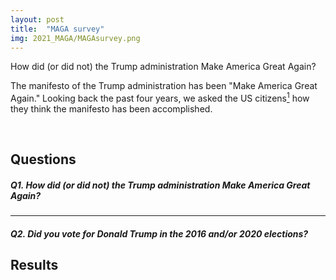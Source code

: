 ```yaml
---
layout: post
title:  "MAGA survey"
img: 2021_MAGA/MAGAsurvey.png
---
```


How did (or did not) the Trump administration Make America Great Again?

The manifesto of the Trump administration has been "Make America Great Again." 
Looking back the past four years, we asked the US citizens[^0] how they think the manifesto has been accomplished. 

[^0]: US residents, more precisely, according to the MTurk record.


<br>

## Questions
<div class="jumbotron py-2">
<h5>Q1. How did (or did not) the Trump administration Make America Great Again?</h5>
<!-- <p>
Please choose the opinions you support AND/OR post your own opinion(s). When you post, please write down specifically what it is and categorize your opinion using the hashtag.
</p> -->

<hr>

<h5>Q2. Did you vote for Donald Trump in the 2016 and/or 2020 elections?</h5>
</div>


## Results

<div>                        <script type="text/javascript">window.PlotlyConfig = {MathJaxConfig: 'local'};</script>
        <script src="https://cdn.plot.ly/plotly-latest.min.js"></script>                <div id="755ebe2f-82c3-476f-ac01-014807819664" class="plotly-graph-div" style="height:100%; width:100%;"></div>            <script type="text/javascript">                                    window.PLOTLYENV=window.PLOTLYENV || {};                                    if (document.getElementById("755ebe2f-82c3-476f-ac01-014807819664")) {                    Plotly.newPlot(                        "755ebe2f-82c3-476f-ac01-014807819664",                        [{"domain": {"x": [0.0, 1.0], "y": [0.0, 1.0]}, "hole": 0.5, "hovertemplate": "choice=%{label}<br>Count=%{value}<extra></extra>", "labels": ["I did not vote for anyone in both elections", "No, I have never voted for Trump", "Yes, both in 2016 and 2020", "Yes, only in 2016", "Yes, only in 2020"], "legendgroup": "", "name": "", "showlegend": true, "type": "pie", "values": [26, 144, 61, 27, 13]}],                        {"legend": {"tracegroupgap": 0}, "template": {"data": {"bar": [{"error_x": {"color": "#2a3f5f"}, "error_y": {"color": "#2a3f5f"}, "marker": {"line": {"color": "#E5ECF6", "width": 0.5}}, "type": "bar"}], "barpolar": [{"marker": {"line": {"color": "#E5ECF6", "width": 0.5}}, "type": "barpolar"}], "carpet": [{"aaxis": {"endlinecolor": "#2a3f5f", "gridcolor": "white", "linecolor": "white", "minorgridcolor": "white", "startlinecolor": "#2a3f5f"}, "baxis": {"endlinecolor": "#2a3f5f", "gridcolor": "white", "linecolor": "white", "minorgridcolor": "white", "startlinecolor": "#2a3f5f"}, "type": "carpet"}], "choropleth": [{"colorbar": {"outlinewidth": 0, "ticks": ""}, "type": "choropleth"}], "contour": [{"colorbar": {"outlinewidth": 0, "ticks": ""}, "colorscale": [[0.0, "#0d0887"], [0.1111111111111111, "#46039f"], [0.2222222222222222, "#7201a8"], [0.3333333333333333, "#9c179e"], [0.4444444444444444, "#bd3786"], [0.5555555555555556, "#d8576b"], [0.6666666666666666, "#ed7953"], [0.7777777777777778, "#fb9f3a"], [0.8888888888888888, "#fdca26"], [1.0, "#f0f921"]], "type": "contour"}], "contourcarpet": [{"colorbar": {"outlinewidth": 0, "ticks": ""}, "type": "contourcarpet"}], "heatmap": [{"colorbar": {"outlinewidth": 0, "ticks": ""}, "colorscale": [[0.0, "#0d0887"], [0.1111111111111111, "#46039f"], [0.2222222222222222, "#7201a8"], [0.3333333333333333, "#9c179e"], [0.4444444444444444, "#bd3786"], [0.5555555555555556, "#d8576b"], [0.6666666666666666, "#ed7953"], [0.7777777777777778, "#fb9f3a"], [0.8888888888888888, "#fdca26"], [1.0, "#f0f921"]], "type": "heatmap"}], "heatmapgl": [{"colorbar": {"outlinewidth": 0, "ticks": ""}, "colorscale": [[0.0, "#0d0887"], [0.1111111111111111, "#46039f"], [0.2222222222222222, "#7201a8"], [0.3333333333333333, "#9c179e"], [0.4444444444444444, "#bd3786"], [0.5555555555555556, "#d8576b"], [0.6666666666666666, "#ed7953"], [0.7777777777777778, "#fb9f3a"], [0.8888888888888888, "#fdca26"], [1.0, "#f0f921"]], "type": "heatmapgl"}], "histogram": [{"marker": {"colorbar": {"outlinewidth": 0, "ticks": ""}}, "type": "histogram"}], "histogram2d": [{"colorbar": {"outlinewidth": 0, "ticks": ""}, "colorscale": [[0.0, "#0d0887"], [0.1111111111111111, "#46039f"], [0.2222222222222222, "#7201a8"], [0.3333333333333333, "#9c179e"], [0.4444444444444444, "#bd3786"], [0.5555555555555556, "#d8576b"], [0.6666666666666666, "#ed7953"], [0.7777777777777778, "#fb9f3a"], [0.8888888888888888, "#fdca26"], [1.0, "#f0f921"]], "type": "histogram2d"}], "histogram2dcontour": [{"colorbar": {"outlinewidth": 0, "ticks": ""}, "colorscale": [[0.0, "#0d0887"], [0.1111111111111111, "#46039f"], [0.2222222222222222, "#7201a8"], [0.3333333333333333, "#9c179e"], [0.4444444444444444, "#bd3786"], [0.5555555555555556, "#d8576b"], [0.6666666666666666, "#ed7953"], [0.7777777777777778, "#fb9f3a"], [0.8888888888888888, "#fdca26"], [1.0, "#f0f921"]], "type": "histogram2dcontour"}], "mesh3d": [{"colorbar": {"outlinewidth": 0, "ticks": ""}, "type": "mesh3d"}], "parcoords": [{"line": {"colorbar": {"outlinewidth": 0, "ticks": ""}}, "type": "parcoords"}], "pie": [{"automargin": true, "type": "pie"}], "scatter": [{"marker": {"colorbar": {"outlinewidth": 0, "ticks": ""}}, "type": "scatter"}], "scatter3d": [{"line": {"colorbar": {"outlinewidth": 0, "ticks": ""}}, "marker": {"colorbar": {"outlinewidth": 0, "ticks": ""}}, "type": "scatter3d"}], "scattercarpet": [{"marker": {"colorbar": {"outlinewidth": 0, "ticks": ""}}, "type": "scattercarpet"}], "scattergeo": [{"marker": {"colorbar": {"outlinewidth": 0, "ticks": ""}}, "type": "scattergeo"}], "scattergl": [{"marker": {"colorbar": {"outlinewidth": 0, "ticks": ""}}, "type": "scattergl"}], "scattermapbox": [{"marker": {"colorbar": {"outlinewidth": 0, "ticks": ""}}, "type": "scattermapbox"}], "scatterpolar": [{"marker": {"colorbar": {"outlinewidth": 0, "ticks": ""}}, "type": "scatterpolar"}], "scatterpolargl": [{"marker": {"colorbar": {"outlinewidth": 0, "ticks": ""}}, "type": "scatterpolargl"}], "scatterternary": [{"marker": {"colorbar": {"outlinewidth": 0, "ticks": ""}}, "type": "scatterternary"}], "surface": [{"colorbar": {"outlinewidth": 0, "ticks": ""}, "colorscale": [[0.0, "#0d0887"], [0.1111111111111111, "#46039f"], [0.2222222222222222, "#7201a8"], [0.3333333333333333, "#9c179e"], [0.4444444444444444, "#bd3786"], [0.5555555555555556, "#d8576b"], [0.6666666666666666, "#ed7953"], [0.7777777777777778, "#fb9f3a"], [0.8888888888888888, "#fdca26"], [1.0, "#f0f921"]], "type": "surface"}], "table": [{"cells": {"fill": {"color": "#EBF0F8"}, "line": {"color": "white"}}, "header": {"fill": {"color": "#C8D4E3"}, "line": {"color": "white"}}, "type": "table"}]}, "layout": {"annotationdefaults": {"arrowcolor": "#2a3f5f", "arrowhead": 0, "arrowwidth": 1}, "autotypenumbers": "strict", "coloraxis": {"colorbar": {"outlinewidth": 0, "ticks": ""}}, "colorscale": {"diverging": [[0, "#8e0152"], [0.1, "#c51b7d"], [0.2, "#de77ae"], [0.3, "#f1b6da"], [0.4, "#fde0ef"], [0.5, "#f7f7f7"], [0.6, "#e6f5d0"], [0.7, "#b8e186"], [0.8, "#7fbc41"], [0.9, "#4d9221"], [1, "#276419"]], "sequential": [[0.0, "#0d0887"], [0.1111111111111111, "#46039f"], [0.2222222222222222, "#7201a8"], [0.3333333333333333, "#9c179e"], [0.4444444444444444, "#bd3786"], [0.5555555555555556, "#d8576b"], [0.6666666666666666, "#ed7953"], [0.7777777777777778, "#fb9f3a"], [0.8888888888888888, "#fdca26"], [1.0, "#f0f921"]], "sequentialminus": [[0.0, "#0d0887"], [0.1111111111111111, "#46039f"], [0.2222222222222222, "#7201a8"], [0.3333333333333333, "#9c179e"], [0.4444444444444444, "#bd3786"], [0.5555555555555556, "#d8576b"], [0.6666666666666666, "#ed7953"], [0.7777777777777778, "#fb9f3a"], [0.8888888888888888, "#fdca26"], [1.0, "#f0f921"]]}, "colorway": ["#636efa", "#EF553B", "#00cc96", "#ab63fa", "#FFA15A", "#19d3f3", "#FF6692", "#B6E880", "#FF97FF", "#FECB52"], "font": {"color": "#2a3f5f"}, "geo": {"bgcolor": "white", "lakecolor": "white", "landcolor": "#E5ECF6", "showlakes": true, "showland": true, "subunitcolor": "white"}, "hoverlabel": {"align": "left"}, "hovermode": "closest", "mapbox": {"style": "light"}, "paper_bgcolor": "white", "plot_bgcolor": "#E5ECF6", "polar": {"angularaxis": {"gridcolor": "white", "linecolor": "white", "ticks": ""}, "bgcolor": "#E5ECF6", "radialaxis": {"gridcolor": "white", "linecolor": "white", "ticks": ""}}, "scene": {"xaxis": {"backgroundcolor": "#E5ECF6", "gridcolor": "white", "gridwidth": 2, "linecolor": "white", "showbackground": true, "ticks": "", "zerolinecolor": "white"}, "yaxis": {"backgroundcolor": "#E5ECF6", "gridcolor": "white", "gridwidth": 2, "linecolor": "white", "showbackground": true, "ticks": "", "zerolinecolor": "white"}, "zaxis": {"backgroundcolor": "#E5ECF6", "gridcolor": "white", "gridwidth": 2, "linecolor": "white", "showbackground": true, "ticks": "", "zerolinecolor": "white"}}, "shapedefaults": {"line": {"color": "#2a3f5f"}}, "ternary": {"aaxis": {"gridcolor": "white", "linecolor": "white", "ticks": ""}, "baxis": {"gridcolor": "white", "linecolor": "white", "ticks": ""}, "bgcolor": "#E5ECF6", "caxis": {"gridcolor": "white", "linecolor": "white", "ticks": ""}}, "title": {"x": 0.05}, "xaxis": {"automargin": true, "gridcolor": "white", "linecolor": "white", "ticks": "", "title": {"standoff": 15}, "zerolinecolor": "white", "zerolinewidth": 2}, "yaxis": {"automargin": true, "gridcolor": "white", "linecolor": "white", "ticks": "", "title": {"standoff": 15}, "zerolinecolor": "white", "zerolinewidth": 2}}}, "title": {"text": "Q2. Did you vote for Donald Trump in the 2016 and/or 2020 elections?"}},                        {"responsive": true}                    )                };                            </script>        </div>


<img src="{{site.baseurl}}/images/2021_MAGA/popularity_matrix.jpg" alt="fig_popularity"
style = "
  width: 400px;
  border: none;
  background: none;
  margin: 1% 1% 1% 10%;
  text-align: center;
  display: inline-block;
">


<div>                        <script type="text/javascript">window.PlotlyConfig = {MathJaxConfig: 'local'};</script>
        <script src="https://cdn.plot.ly/plotly-latest.min.js"></script>                <div id="ead432b4-85ae-4336-bc42-0f9930d475ce" class="plotly-graph-div" style="height:600px; width:700px;"></div>            <script type="text/javascript">                                    window.PLOTLYENV=window.PLOTLYENV || {};                                    if (document.getElementById("ead432b4-85ae-4336-bc42-0f9930d475ce")) {                    Plotly.newPlot(                        "ead432b4-85ae-4336-bc42-0f9930d475ce",                        [{"hovertemplate": "Opinion=Biden supporters<br>Population ratio=%{x}<br>Did you vote for Donald Trump in the 2016 and/or 2020 elections?=%{y}<extra></extra>", "legendgroup": "Biden supporters", "marker": {"color": "rgba(0,0,128,0.95)", "line": {"width": 0}, "size": 16, "symbol": "circle"}, "mode": "markers", "name": "Biden supporters", "orientation": "h", "showlegend": true, "type": "scatter", "x": [0.42, 0.84, 0.18, 0.41, 0.38], "xaxis": "x", "y": ["I did not vote for anyone in both elections", "No, I have never voted for Trump", "Yes, both in 2016 and 2020", "Yes, only in 2016", "Yes, only in 2020"], "yaxis": "y"}, {"hovertemplate": "Opinion=Neither<br>Population ratio=%{x}<br>Did you vote for Donald Trump in the 2016 and/or 2020 elections?=%{y}<extra></extra>", "legendgroup": "Neither", "marker": {"color": "rgba(204, 204, 204, 0.95)", "line": {"width": 0}, "size": 16, "symbol": "circle"}, "mode": "markers", "name": "Neither", "orientation": "h", "showlegend": true, "type": "scatter", "x": [0.35, 0.13, 0.23, 0.48, 0.23], "xaxis": "x", "y": ["I did not vote for anyone in both elections", "No, I have never voted for Trump", "Yes, both in 2016 and 2020", "Yes, only in 2016", "Yes, only in 2020"], "yaxis": "y"}, {"hovertemplate": "Opinion=Trump supporters<br>Population ratio=%{x}<br>Did you vote for Donald Trump in the 2016 and/or 2020 elections?=%{y}<extra></extra>", "legendgroup": "Trump supporters", "marker": {"color": "rgba(153,0,0,0.95)", "line": {"width": 0}, "size": 16, "symbol": "circle"}, "mode": "markers", "name": "Trump supporters", "orientation": "h", "showlegend": true, "type": "scatter", "x": [0.23, 0.03, 0.58, 0.11, 0.38], "xaxis": "x", "y": ["I did not vote for anyone in both elections", "No, I have never voted for Trump", "Yes, both in 2016 and 2020", "Yes, only in 2016", "Yes, only in 2020"], "yaxis": "y"}],                        {"height": 600, "hovermode": "closest", "legend": {"title": {"text": "Opinion"}, "tracegroupgap": 0}, "margin": {"t": 60}, "paper_bgcolor": "white", "plot_bgcolor": "white", "template": {"data": {"bar": [{"error_x": {"color": "#2a3f5f"}, "error_y": {"color": "#2a3f5f"}, "marker": {"line": {"color": "#E5ECF6", "width": 0.5}}, "type": "bar"}], "barpolar": [{"marker": {"line": {"color": "#E5ECF6", "width": 0.5}}, "type": "barpolar"}], "carpet": [{"aaxis": {"endlinecolor": "#2a3f5f", "gridcolor": "white", "linecolor": "white", "minorgridcolor": "white", "startlinecolor": "#2a3f5f"}, "baxis": {"endlinecolor": "#2a3f5f", "gridcolor": "white", "linecolor": "white", "minorgridcolor": "white", "startlinecolor": "#2a3f5f"}, "type": "carpet"}], "choropleth": [{"colorbar": {"outlinewidth": 0, "ticks": ""}, "type": "choropleth"}], "contour": [{"colorbar": {"outlinewidth": 0, "ticks": ""}, "colorscale": [[0.0, "#0d0887"], [0.1111111111111111, "#46039f"], [0.2222222222222222, "#7201a8"], [0.3333333333333333, "#9c179e"], [0.4444444444444444, "#bd3786"], [0.5555555555555556, "#d8576b"], [0.6666666666666666, "#ed7953"], [0.7777777777777778, "#fb9f3a"], [0.8888888888888888, "#fdca26"], [1.0, "#f0f921"]], "type": "contour"}], "contourcarpet": [{"colorbar": {"outlinewidth": 0, "ticks": ""}, "type": "contourcarpet"}], "heatmap": [{"colorbar": {"outlinewidth": 0, "ticks": ""}, "colorscale": [[0.0, "#0d0887"], [0.1111111111111111, "#46039f"], [0.2222222222222222, "#7201a8"], [0.3333333333333333, "#9c179e"], [0.4444444444444444, "#bd3786"], [0.5555555555555556, "#d8576b"], [0.6666666666666666, "#ed7953"], [0.7777777777777778, "#fb9f3a"], [0.8888888888888888, "#fdca26"], [1.0, "#f0f921"]], "type": "heatmap"}], "heatmapgl": [{"colorbar": {"outlinewidth": 0, "ticks": ""}, "colorscale": [[0.0, "#0d0887"], [0.1111111111111111, "#46039f"], [0.2222222222222222, "#7201a8"], [0.3333333333333333, "#9c179e"], [0.4444444444444444, "#bd3786"], [0.5555555555555556, "#d8576b"], [0.6666666666666666, "#ed7953"], [0.7777777777777778, "#fb9f3a"], [0.8888888888888888, "#fdca26"], [1.0, "#f0f921"]], "type": "heatmapgl"}], "histogram": [{"marker": {"colorbar": {"outlinewidth": 0, "ticks": ""}}, "type": "histogram"}], "histogram2d": [{"colorbar": {"outlinewidth": 0, "ticks": ""}, "colorscale": [[0.0, "#0d0887"], [0.1111111111111111, "#46039f"], [0.2222222222222222, "#7201a8"], [0.3333333333333333, "#9c179e"], [0.4444444444444444, "#bd3786"], [0.5555555555555556, "#d8576b"], [0.6666666666666666, "#ed7953"], [0.7777777777777778, "#fb9f3a"], [0.8888888888888888, "#fdca26"], [1.0, "#f0f921"]], "type": "histogram2d"}], "histogram2dcontour": [{"colorbar": {"outlinewidth": 0, "ticks": ""}, "colorscale": [[0.0, "#0d0887"], [0.1111111111111111, "#46039f"], [0.2222222222222222, "#7201a8"], [0.3333333333333333, "#9c179e"], [0.4444444444444444, "#bd3786"], [0.5555555555555556, "#d8576b"], [0.6666666666666666, "#ed7953"], [0.7777777777777778, "#fb9f3a"], [0.8888888888888888, "#fdca26"], [1.0, "#f0f921"]], "type": "histogram2dcontour"}], "mesh3d": [{"colorbar": {"outlinewidth": 0, "ticks": ""}, "type": "mesh3d"}], "parcoords": [{"line": {"colorbar": {"outlinewidth": 0, "ticks": ""}}, "type": "parcoords"}], "pie": [{"automargin": true, "type": "pie"}], "scatter": [{"marker": {"colorbar": {"outlinewidth": 0, "ticks": ""}}, "type": "scatter"}], "scatter3d": [{"line": {"colorbar": {"outlinewidth": 0, "ticks": ""}}, "marker": {"colorbar": {"outlinewidth": 0, "ticks": ""}}, "type": "scatter3d"}], "scattercarpet": [{"marker": {"colorbar": {"outlinewidth": 0, "ticks": ""}}, "type": "scattercarpet"}], "scattergeo": [{"marker": {"colorbar": {"outlinewidth": 0, "ticks": ""}}, "type": "scattergeo"}], "scattergl": [{"marker": {"colorbar": {"outlinewidth": 0, "ticks": ""}}, "type": "scattergl"}], "scattermapbox": [{"marker": {"colorbar": {"outlinewidth": 0, "ticks": ""}}, "type": "scattermapbox"}], "scatterpolar": [{"marker": {"colorbar": {"outlinewidth": 0, "ticks": ""}}, "type": "scatterpolar"}], "scatterpolargl": [{"marker": {"colorbar": {"outlinewidth": 0, "ticks": ""}}, "type": "scatterpolargl"}], "scatterternary": [{"marker": {"colorbar": {"outlinewidth": 0, "ticks": ""}}, "type": "scatterternary"}], "surface": [{"colorbar": {"outlinewidth": 0, "ticks": ""}, "colorscale": [[0.0, "#0d0887"], [0.1111111111111111, "#46039f"], [0.2222222222222222, "#7201a8"], [0.3333333333333333, "#9c179e"], [0.4444444444444444, "#bd3786"], [0.5555555555555556, "#d8576b"], [0.6666666666666666, "#ed7953"], [0.7777777777777778, "#fb9f3a"], [0.8888888888888888, "#fdca26"], [1.0, "#f0f921"]], "type": "surface"}], "table": [{"cells": {"fill": {"color": "#EBF0F8"}, "line": {"color": "white"}}, "header": {"fill": {"color": "#C8D4E3"}, "line": {"color": "white"}}, "type": "table"}]}, "layout": {"annotationdefaults": {"arrowcolor": "#2a3f5f", "arrowhead": 0, "arrowwidth": 1}, "autotypenumbers": "strict", "coloraxis": {"colorbar": {"outlinewidth": 0, "ticks": ""}}, "colorscale": {"diverging": [[0, "#8e0152"], [0.1, "#c51b7d"], [0.2, "#de77ae"], [0.3, "#f1b6da"], [0.4, "#fde0ef"], [0.5, "#f7f7f7"], [0.6, "#e6f5d0"], [0.7, "#b8e186"], [0.8, "#7fbc41"], [0.9, "#4d9221"], [1, "#276419"]], "sequential": [[0.0, "#0d0887"], [0.1111111111111111, "#46039f"], [0.2222222222222222, "#7201a8"], [0.3333333333333333, "#9c179e"], [0.4444444444444444, "#bd3786"], [0.5555555555555556, "#d8576b"], [0.6666666666666666, "#ed7953"], [0.7777777777777778, "#fb9f3a"], [0.8888888888888888, "#fdca26"], [1.0, "#f0f921"]], "sequentialminus": [[0.0, "#0d0887"], [0.1111111111111111, "#46039f"], [0.2222222222222222, "#7201a8"], [0.3333333333333333, "#9c179e"], [0.4444444444444444, "#bd3786"], [0.5555555555555556, "#d8576b"], [0.6666666666666666, "#ed7953"], [0.7777777777777778, "#fb9f3a"], [0.8888888888888888, "#fdca26"], [1.0, "#f0f921"]]}, "colorway": ["#636efa", "#EF553B", "#00cc96", "#ab63fa", "#FFA15A", "#19d3f3", "#FF6692", "#B6E880", "#FF97FF", "#FECB52"], "font": {"color": "#2a3f5f"}, "geo": {"bgcolor": "white", "lakecolor": "white", "landcolor": "#E5ECF6", "showlakes": true, "showland": true, "subunitcolor": "white"}, "hoverlabel": {"align": "left"}, "hovermode": "closest", "mapbox": {"style": "light"}, "paper_bgcolor": "white", "plot_bgcolor": "#E5ECF6", "polar": {"angularaxis": {"gridcolor": "white", "linecolor": "white", "ticks": ""}, "bgcolor": "#E5ECF6", "radialaxis": {"gridcolor": "white", "linecolor": "white", "ticks": ""}}, "scene": {"xaxis": {"backgroundcolor": "#E5ECF6", "gridcolor": "white", "gridwidth": 2, "linecolor": "white", "showbackground": true, "ticks": "", "zerolinecolor": "white"}, "yaxis": {"backgroundcolor": "#E5ECF6", "gridcolor": "white", "gridwidth": 2, "linecolor": "white", "showbackground": true, "ticks": "", "zerolinecolor": "white"}, "zaxis": {"backgroundcolor": "#E5ECF6", "gridcolor": "white", "gridwidth": 2, "linecolor": "white", "showbackground": true, "ticks": "", "zerolinecolor": "white"}}, "shapedefaults": {"line": {"color": "#2a3f5f"}}, "ternary": {"aaxis": {"gridcolor": "white", "linecolor": "white", "ticks": ""}, "baxis": {"gridcolor": "white", "linecolor": "white", "ticks": ""}, "bgcolor": "#E5ECF6", "caxis": {"gridcolor": "white", "linecolor": "white", "ticks": ""}}, "title": {"x": 0.05}, "xaxis": {"automargin": true, "gridcolor": "white", "linecolor": "white", "ticks": "", "title": {"standoff": 15}, "zerolinecolor": "white", "zerolinewidth": 2}, "yaxis": {"automargin": true, "gridcolor": "white", "linecolor": "white", "ticks": "", "title": {"standoff": 15}, "zerolinecolor": "white", "zerolinewidth": 2}}}, "title": {"text": "Response distribution"}, "width": 700, "xaxis": {"anchor": "y", "domain": [0.0, 1.0], "dtick": 0.1, "linecolor": "rgb(102, 102, 102)", "showgrid": true, "showline": true, "showticklabels": true, "tickcolor": "rgb(102, 102, 102)", "tickfont": {"color": "rgb(102, 102, 102)"}, "ticks": "outside", "title": {"text": "Population ratio"}}, "yaxis": {"anchor": "x", "domain": [0.0, 1.0], "title": {"text": "Did you vote for Donald Trump in the 2016 and/or 2020 elections?"}}},                        {"responsive": true}                    )                };                            </script>        </div>




<div class="card">
	<div class="card-header">
	Negative opinions (54 posts)
	</div>
	<ul class="list-group list-group-flush">
	<li class="list-group-item">
		Trump did not make America great again. I think he divided the country more than any President in my lifetime.
		<br><span class="badge badge-dark">64 likes</span>
	</li>
	<li class="list-group-item">
		They did not. They brought strife and mistrust to America in ways never seen before. They nearly brought democracy to a shattering end.
		<br><span class="badge badge-dark">60 likes</span>
	</li>
	<li class="list-group-item">
		The "law and order" president tried to skirt the laws and create mass chaos and disorder. 
		<br><span class="badge badge-dark">55 likes</span>
	</li>
	<div class="collapse" id="collapseOpinion0">
	<li class="list-group-item">
		He did not make America great, he made it worse. He Is the worst President we ever had. 
		<br><span class="badge badge-dark">50 likes</span>
	</li>
	<li class="list-group-item">
		Trump made America worse and not great again. He delayed closing of market and it led to many covid19 related deaths.
		<br><span class="badge badge-dark">47 likes</span>
	</li>
	<li class="list-group-item">
		Trump and the Trump Administration was self-serving and did not uphold the integrity and respect of holding office. The lies and deceitful nature of the whole administration is so disappointing. 
		<br><span class="badge badge-dark">46 likes</span>
	</li>
	<li class="list-group-item">
		He tried to play the presidency like his game show. Sometimes it was a big joke to him.
		<br><span class="badge badge-dark">36 likes</span>
	</li>
	<li class="list-group-item">
		Trash president. Trash human being. 
		<br><span class="badge badge-dark">35 likes</span>
	</li>
	<li class="list-group-item">
		Trump disrespected many people and undermined democracy. He is responsible for the death of many hundreds of thousands of people. America may never be the same after this divisive administration. 
		<br><span class="badge badge-dark">35 likes</span>
	</li>
	<li class="list-group-item">
		He sabotaged every American except the rich. #OnePercentPresident
		<br><span class="badge badge-dark">33 likes</span>
	</li>
	<li class="list-group-item">
		He has and still continues to take away the rights of people who do not fit into the heteronormative. 
		<br><span class="badge badge-dark">32 likes</span>
	</li>
	<li class="list-group-item">
		I'm worried he's sown a seed of sedition that will drive millions of white nationalists to start a second civil war.
		<br><span class="badge badge-dark">31 likes</span>
	</li>
	<li class="list-group-item">
		None of jobs he promised to bring back actually came back.
		<br><span class="badge badge-dark">28 likes</span>
	</li>
	<li class="list-group-item">
		Trump was never fit to hold white house in the first place
		<br><span class="badge badge-dark">28 likes</span>
	</li>
	<li class="list-group-item">
		He was an embarrassment to the entire country.  He led an attack on his own country's capital.  That says enough right there.
		<br><span class="badge badge-dark">28 likes</span>
	</li>
	<li class="list-group-item">
		The Trump Admin was the worst admin ever in this country. 
		<br><span class="badge badge-dark">28 likes</span>
	</li>
	<li class="list-group-item">
		Trump did not handle the pandemic well and the US is an embarrassment now
		<br><span class="badge badge-dark">25 likes</span>
	</li>
	<li class="list-group-item">
		The rich got richer and the poor got poorer, business as usual.
		<br><span class="badge badge-dark">25 likes</span>
	</li>
	<li class="list-group-item">
		Trump did not make America great again because he divided the country. He also cost Americans their lives.
		<br><span class="badge badge-dark">25 likes</span>
	</li>
	<li class="list-group-item">
		President trump had some mistakes during covid beginning stages
		<br><span class="badge badge-dark">24 likes</span>
	</li>
	</div>
	<button class="btn btn-light btn-block" type="button" data-toggle="collapse" data-target="#collapseOpinion0" aria-expanded="false" aria-controls="collapseOpinion0">
		See more
	</button>
	</ul>
</div>

<div class="card">
	<div class="card-header">
	Positive opinions (42 posts)
	</div>
	<ul class="list-group list-group-flush">
	<li class="list-group-item">
		He fought for the people ignored by mainstream media and represented some conservative values. The left is socialist, racist, and accepting of authoritarian values. 
		<br><span class="badge badge-dark">18 likes</span>
	</li>
	<li class="list-group-item">
		He had a pandemic thrown at him from the hateful left and China and he still managed to help the economy to the best of his ability.  
		<br><span class="badge badge-dark">18 likes</span>
	</li>
	<li class="list-group-item">
		He got rid of the individual mandate in Obama care that was harming so many.
		<br><span class="badge badge-dark">18 likes</span>
	</li>
	<div class="collapse" id="collapseOpinion1">
	<li class="list-group-item">
		He brought back jobs and made us Energy independent the first time that has occured.
		<br><span class="badge badge-dark">17 likes</span>
	</li>
	<li class="list-group-item">
		Well, he brought the Middle East a little closer together.  Who would have thought that a few years ago.
		<br><span class="badge badge-dark">16 likes</span>
	</li>
	<li class="list-group-item">
		All of these options are against Trump. I do not know a lot of details, but I do know that he improved our relations with some countries and brought more production back to the USA which are both positives. 
		<br><span class="badge badge-dark">16 likes</span>
	</li>
	<li class="list-group-item">
		The tax cuts he passed put more money in working families pockets and the stock market went up creating a better retirement for many.
		<br><span class="badge badge-dark">16 likes</span>
	</li>
	<li class="list-group-item">
		Trump's action may be undone in many areas over time. but win or lose,his legacy will endure in the federal courts where his conservative lifetime appointees will influence every aspect of American life for decades.
		<br><span class="badge badge-dark">14 likes</span>
	</li>
	<li class="list-group-item">
		Trump did an excellent job he did several peace deals in the Middle East. He was one of the only presidents to not actively start a war, he brought many troops home.
		<br><span class="badge badge-dark">13 likes</span>
	</li>
	<li class="list-group-item">
		He exposed the corrupt media and many politicians that are not working for the people.
		<br><span class="badge badge-dark">13 likes</span>
	</li>
	<li class="list-group-item">
		he did try to make America great again.
		<br><span class="badge badge-dark">12 likes</span>
	</li>
	<li class="list-group-item">
		He raised a dead economy from the grave, began building a wall that protected Americans from criminal illegals, brought jobs back to America, supported policies that help small businesses, and pushed through vaccine development in the midst of a pandemic.
		<br><span class="badge badge-dark">12 likes</span>
	</li>
	<li class="list-group-item">
		Trump did an excellent job with the economy, combatting the CCP, peace deals, no new wars, dealing with corrupt international organization like the WHO, lowest unemployment, sensible immigration policies. Covid and corrupt democrats ruined everything in the end.
		<br><span class="badge badge-dark">11 likes</span>
	</li>
	<li class="list-group-item">
		THE LAW WILL NOT CHANGED BUT PEOPLE SHOULD THINK AND BRING OUT THE RIGHT PERSON FOR THE WELFARE OF OUR NATION
		<br><span class="badge badge-dark">10 likes</span>
	</li>
	<li class="list-group-item">
		He didn't send troops to war, had the lowest unemployment rate in 50 years, moved the embassy to Jerusalem, brought relative peace to the middle east
		<br><span class="badge badge-dark">7 likes</span>
	</li>
	<li class="list-group-item">
		He created Space X and double down on space exploration.
		<br><span class="badge badge-dark">7 likes</span>
	</li>
	<li class="list-group-item">
		Trump did an excellent job
		<br><span class="badge badge-dark">7 likes</span>
	</li>
	<li class="list-group-item">
		Trump made America worse by exacerbating a global pandemic, lying to people, and attacking and discrediting scientists.
		<br><span class="badge badge-dark">5 likes</span>
	</li>
	<li class="list-group-item">
		first president to be invited to north Korea
		<br><span class="badge badge-dark">5 likes</span>
	</li>
	<li class="list-group-item">
		America has been made greater than ever the past four years. But that all ends tomorrow.
		<br><span class="badge badge-dark">5 likes</span>
	</li>
	</div>
	<button class="btn btn-light btn-block" type="button" data-toggle="collapse" data-target="#collapseOpinion1" aria-expanded="false" aria-controls="collapseOpinion1">
		See more
	</button>
	</ul>
</div>






<a href="https://twitter.com/share?ref_src=twsrc%5Etfw" class="twitter-share-button" data-size="large" data-via="Aska_systems_jp" data-hashtags="Aska" data-show-count="false">Tweet</a><script async src="https://platform.twitter.com/widgets.js" charset="utf-8"></script>




| Summary | |
|------|------|
| Period | Jan. 19th -- 21th, 2021 |
| Num. of respondents | 271 |
| Num. of opinions | 97 |
| Num. of initial opinions | 0 |
| Platform | MTurk (US residents) |
{: .table .table-striped .table-hover}


---

